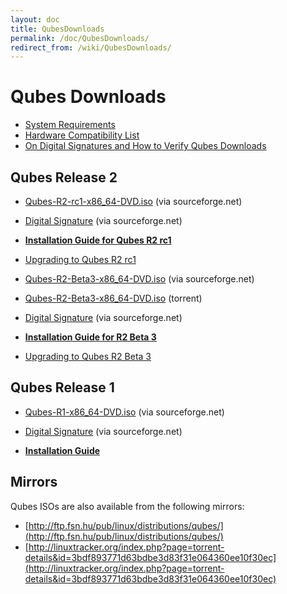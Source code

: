 ```yaml
---
layout: doc
title: QubesDownloads
permalink: /doc/QubesDownloads/
redirect_from: /wiki/QubesDownloads/
---
```


Qubes Downloads
===============

-   [System Requirements](/doc/SystemRequirements)
-   [Hardware Compatibility List](/doc/HCL)
-   [On Digital Signatures and How to Verify Qubes Downloads](/doc/VerifyingSignatures)

Qubes Release 2
---------------

-   [Qubes-R2-rc1-x86\_64-DVD.iso](http://sourceforge.net/projects/qubesos/files/Qubes-R2-rc1-x86_64-DVD.iso/download) (via sourceforge.net)
-   [Digital Signature](http://sourceforge.net/projects/qubesos/files/Qubes-R2-rc1-x86_64-DVD.iso.asc/download) (via sourceforge.net)

-   **[Installation Guide for Qubes R2 rc1](/doc/InstallationGuideR2rc1)**
-   [Upgrading to Qubes R2 rc1](/doc/UpgradeToR2rc1)

-   [Qubes-R2-Beta3-x86\_64-DVD.iso](http://sourceforge.net/projects/qubesos/files/Qubes-R2-Beta3-x86_64-DVD.iso/download) (via sourceforge.net)
-   [Qubes-R2-Beta3-x86\_64-DVD.iso](http://burnbit.com/torrent/266365/Qubes_R2_Beta3_x86_64_DVD_iso) (torrent)
-   [Digital Signature](http://sourceforge.net/projects/qubesos/files/Qubes-R2-Beta3-x86_64-DVD.iso.asc/download) (via sourceforge.net)

-   **[Installation Guide for R2 Beta 3](/doc/InstallationGuideR2B3)**
-   [Upgrading to Qubes R2 Beta 3](/doc/UpgradeToR2B3)

Qubes Release 1
---------------

-   [Qubes-R1-x86\_64-DVD.iso](http://sourceforge.net/projects/qubesos/files/Qubes-R1-x86_64-DVD.iso/download) (via sourceforge.net)
-   [Digital Signature](http://sourceforge.net/projects/qubesos/files/Qubes-R1-x86_64-DVD.iso.asc/download) (via sourceforge.net)

-   **[Installation Guide](/doc/InstallationGuide)**

Mirrors
-------

Qubes ISOs are also available from the following mirrors:

-   [http://ftp.fsn.hu/pub/linux/distributions/qubes/](http://ftp.fsn.hu/pub/linux/distributions/qubes/)
-   [http://linuxtracker.org/index.php?page=torrent-details&id=3bdf893771d63bdbe3d83f31e064360ee10f30ec](http://linuxtracker.org/index.php?page=torrent-details&id=3bdf893771d63bdbe3d83f31e064360ee10f30ec)

